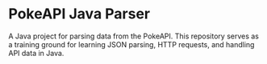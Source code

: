 # PokeAPI Java Parser
 A Java project for parsing data from the PokeAPI. This repository serves as a training ground for learning JSON parsing, HTTP requests, and handling API data in Java.
